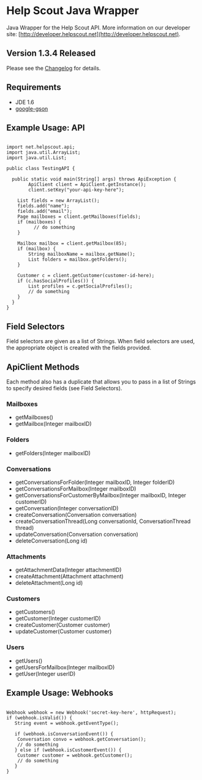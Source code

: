 Help Scout Java Wrapper
=======================
Java Wrapper for the Help Scout API. More information on our developer site: [http://developer.helpscout.net](http://developer.helpscout.net).

Version 1.3.4 Released
---------------------
Please see the [Changelog](https://github.com/helpscout/helpscout-api-java/blob/master/CHANGELOG.md) for details.

Requirements
---------------------
* JDE 1.6
* [google-gson](http://code.google.com/p/google-gson/)

Example Usage: API
---------------------
<pre><code>
import net.helpscout.api;
import java.util.ArrayList;
import java.util.List;

public class TestingAPI {

  public static void main(String[] args) throws ApiException {
        ApiClient client = ApiClient.getInstance();
        client.setKey("your-api-key-here");

  	List<String> fields = new ArrayList<String>();
  	fields.add("name");
	fields.add("email");
	Page mailboxes = client.getMailboxes(fields);
	if (mailboxes) {
	      // do something
	}

	Mailbox mailbox = client.getMailbox(85);
	if (mailbox) {
		String mailboxName = mailbox.getName();
		List<Folder> folders = mailbox.getFolders();
	}

	Customer c = client.getCustomer(customer-id-here);
	if (c.hasSocialProfiles()) {
		List<SocialProfileEntry> profiles = c.getSocialProfiles();
		// do something
	}
  }
}
</code></pre>

Field Selectors
---------------------
Field selectors are given as a list of Strings. When field selectors are used, the appropriate object is created with the fields provided.

ApiClient Methods
--------------------
Each method also has a duplicate that allows you to pass in a list of Strings to specify desired fields (see Field Selectors).

### Mailboxes
* getMailboxes()
* getMailbox(Integer mailboxID)

### Folders
* getFolders(Integer mailboxID)

### Conversations
* getConversationsForFolder(Integer mailboxID, Integer folderID)
* getConversationsForMailbox(Integer mailboxID)
* getConversationsForCustomerByMailbox(Integer mailboxID, Integer customerID)
* getConversation(Integer conversationID)
* createConversation(Conversation conversation)
* createConversationThread(Long conversationId, ConversationThread thread)
* updateConversation(Conversation conversation)
* deleteConversation(Long id)

### Attachments
* getAttachmentData(Integer attachmentID)
* createAttachment(Attachment attachment)
* deleteAttachment(Long id)

### Customers
* getCustomers()
* getCustomer(Integer customerID)
* createCustomer(Customer customer)
* updateCustomer(Customer customer)

### Users
* getUsers()
* getUsersForMailbox(Integer mailboxID)
* getUser(Integer userID)


Example Usage: Webhooks
------------------------
<pre><code>
Webhook webhook = new Webhook('secret-key-here', httpRequest);
if (webhook.isValid()) {
   String event = webhook.getEventType();

   if (webhook.isConversationEvent()) {
	Conversation convo = webhook.getConversation();
	// do something
   } else if (webhook.isCustomerEvent()) {
	Customer customer = webhook.getCustomer();
	// do something
   }
}
</code></pre>
